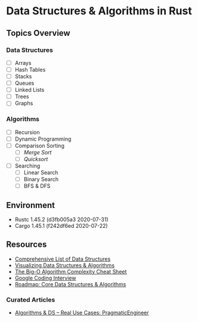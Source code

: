 # Data Structures & Algorithms in Rust

## Topics Overview

### Data Structures
- [ ] Arrays
- [ ] Hash Tables
- [ ] Stacks
- [ ] Queues
- [ ] Linked Lists
- [ ] Trees
- [ ] Graphs

### Algorithms
- [ ] Recursion
- [ ] Dynamic Programming
- [ ] Comparison Sorting
  - [ ] *Merge Sort*
  - [ ] *Quicksort*
- [ ] Searching
  - [ ] Linear Search
  - [ ] Binary Search
  - [ ] BFS & DFS

## Environment
- Rustc 1.45.2 (d3fb005a3 2020-07-31)
- Cargo 1.45.1 (f242df6ed 2020-07-22)

## Resources
- [Comprehensive List of Data Structures](https://en.wikipedia.org/wiki/List_of_data_structures "Wikipedia: DS List")
- [Visualizing Data Structures & Algorithms](https://visualgo.net/en)
- [The Big-O Algorithm Complexity Cheat Sheet](https://www.bigocheatsheet.com/ "Big O Cheat Sheet")
- [Google Coding Interview](https://youtu.be/XKu_SEDAykw)
- [Roadmap: Core Data Structures & Algorithms](https://coggle.it/diagram/W5E5tqYlrXvFJPsq/t/master-the-interview-click-here-for-course-link "Course and Mindmap by Andrei Neagoie")

### Curated Articles
- [Algorithms & DS – Real Use Cases: PragmaticEngineer](https://blog.pragmaticengineer.com/data-structures-and-algorithms-i-actually-used-day-to-day/)